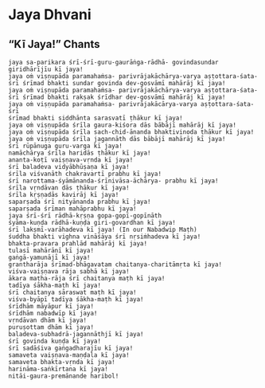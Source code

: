 # Jaya Dhvani

## “Kī Jaya!” Chants

    jaya sa-parikara śrī-śrī-guru-gaurāṅga-rādhā- govindasundar giridhārījīu kī jaya!
    jaya oṁ viṣṇupāda paramahaṁsa- parivrājakāchārya-varya aṣṭottara-śata-śrī śrīmad bhakti sundar govinda dev-gosvāmī mahārāj kī jaya!
    jaya oṁ viṣṇupāda paramahaṁsa- parivrājakāchārya-varya aṣṭottara-śata-śrī śrīmad bhakti rakṣak śrīdhar dev-gosvāmī mahārāj kī jaya!
    jaya oṁ viṣṇupāda paramahaṁsa- parivrājakācārya-varya aṣṭottara-śata-śrī
    śrīmad bhakti siddhānta sarasvatī ṭhākur kī jaya!
    jaya oṁ viṣṇupāda śrīla gaura-kiśora dās bābājī mahārāj kī jaya!
    jaya oṁ viṣṇupāda śrīla sach-chid-ānanda bhaktivinoda ṭhākur kī jaya!
    jaya oṁ viṣṇupāda śrīla jagannāth dās bābājī mahārāj kī jaya!
    śrī rūpānuga guru-varga kī jaya!
    namāchārya śrīla haridās ṭhākur kī jaya!
    ananta-koṭī vaiṣṇava-vṛnda kī jaya!
    śrī baladeva vidyābhūṣaṇa kī jaya!
    śrīla viśvanāth chakravartī prabhu kī jaya!
    śrī narottama-śyāmānanda-śrīnivāsa-āchārya- prabhu kī jaya!
    śrīla vṛndāvan dās ṭhākur kī jaya!
    śrīla kṛṣṇadās kavirāj kī jaya!
    saparṣada śrī nityānanda prabhu kī jaya!
    saparṣada śrīman mahāprabhu kī jaya!
    jaya śrī-śrī rādhā-kṛṣṇa gopa-gopī-gopīnāth
    śyāma-kuṇḍa rādhā-kuṇḍa giri-govardhan kī jaya!
    śrī lakṣmī-varāhadeva kī jaya! (In our Nabadwip Maṭh)
    śuddha bhakti vighna vināśāya śrī nṛsiṁhadeva kī jaya!
    bhakta-pravara prahlād mahārāj kī jaya!
    tulasī mahārāṇī kī jaya!
    gaṅgā-yamunājī kī jaya!
    grantharāja śrīmad-bhāgavatam chaitanya-charitāmṛta kī jaya!
    viśva-vaiṣṇava rāja sabhā kī jaya!
    ākara maṭha-rāja śrī chaitanya maṭh kī jaya!
    tadīya śākha-maṭh kī jaya!
    śrī chaitanya sāraswat maṭh kī jaya!
    viśva-byāpī tadīya śākha-maṭh kī jaya!
    śrīdhām māyāpur kī jaya!
    śrīdhām nabadwīp kī jaya!
    vṛndāvan dhām kī jaya!
    puruṣottam dhām kī jaya!
    baladeva-subhadrā-jagannāthjī kī jaya!
    śrī govinda kuṇḍa kī jaya!
    śrī sadāśiva gaṅgadharajīu kī jaya!
    samaveta vaiṣṇava-maṇḍala kī jaya!
    samaveta bhakta-vṛnda kī jaya!
    harināma-saṅkīrtana kī jaya!
    nitāi-gaura-premānande haribol!


